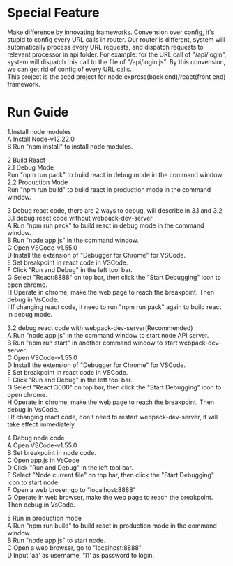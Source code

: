 # Special Feature
Make difference by innovating frameworks. Convension over config, it's stupid to config every URL calls in router.
Our router is different, system will automatically process every URL requests, and dispatch requests to relevant processor in api folder.
For example: for the URL call of "/api/login", system will dispatch this call to the file of "/api/login.js".
By this convension, we can get rid of config of every URL calls.
<br>
This project is the seed project for node express(back end)/react(front end) framework.

# Run Guide
1.Install node modules<br>
A Install Node-v12.22.0<br>
B Run "npm install" to install node modules.<br>

2 Build React<br>
2.1 Debug Mode<br>
Run "npm run pack" to build react in debug mode in the command window.<br>
2.2 Production Mode<br>
Run "npm run build" to build react in production mode in the command window.<br>

3 Debug react code, there are 2 ways to debug, will describe in 3.1 and 3.2<br>
3.1 debug react code without webpack-dev-server<br>
A Run "npm run pack" to build react in debug mode in the command window.<br>
B Run "node app.js" in the command window.<br>
C Open VSCode-v1.55.0<br>
D Install the extension of "Debugger for Chrome" for VSCode.<br>
E Set breakpoint in react code in VSCode.<br>
F Click "Run and Debug" in the left tool bar.<br>
G Select "React:8888" on top bar, then click the "Start Debugging" icon to open chrome.<br>
H Operate in chrome, make the web page to reach the breakpoint. Then debug in VsCode.<br>
I If changing react code, it need to run "npm run pack" again to build react in debug mode.<br>

3.2 debug react code with webpack-dev-server(Recommended)<br>
A Run "node app.js" in the command window to start node API server.<br>
B Run "npm run start" in another command window to start webpack-dev-server.<br>
C Open VSCode-v1.55.0<br>
D Install the extension of "Debugger for Chrome" for VSCode.<br>
E Set breakpoint in react code in VSCode.<br>
F Click "Run and Debug" in the left tool bar.<br>
G Select "React:3000" on top bar, then click the "Start Debugging" icon to open chrome.<br>
H Operate in chrome, make the web page to reach the breakpoint. Then debug in VsCode.<br>
I If changing react code, don't need to restart webpack-dev-server, it will take effect immediately.

4 Debug node code<br>
A Open VSCode-v1.55.0<br>
B Set breakpoint in node code.<br>
C Open app.js in VsCode<br>
D Click "Run and Debug" in the left tool bar.<br>
E Select "Node current file" on top bar, then click the "Start Debugging" icon to start node.<br>
F Open a web broser, go to "localhost:8888"<br>
G Operate in web browser, make the web page to reach the breakpoint. Then debug in VsCode.<br>

5 Run in production mode<br>
A Run "npm run build" to build react in production mode in the command window.<br>
B Run "node app.js" to start node.<br>
C Open a web browser, go to "localhost:8888"<br>
D Input 'aa' as username, '11' as password to login.<br>
